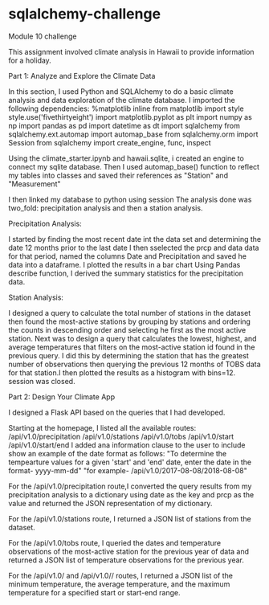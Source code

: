 # sqlalchemy-challenge

Module 10 challenge

This assignment involved climate analysis in Hawaii to provide information for a holiday.

Part 1: Analyze and Explore the Climate Data

In this section, I used Python and SQLAlchemy to do a basic climate analysis and data exploration of the climate database. 
I imported the following dependencies:
%matplotlib inline
from matplotlib import style
style.use('fivethirtyeight')
import matplotlib.pyplot as plt
import numpy as np
import pandas as pd
import datetime as dt
import sqlalchemy
from sqlalchemy.ext.automap import automap_base
from sqlalchemy.orm import Session
from sqlalchemy import create_engine, func, inspect

Using the climate_starter.ipynb and hawaii.sqlite, i created an engine to connect my sqlite database.
Then I used automap_base() function to reflect my tables into classes and saved their references as "Station" and "Measurement"

I then linked my database to python using session
The analysis done was two_fold: precipitation analysis and then a station analysis.

Precipitation Analysis:

I started by finding the most recent date int the data set and determining the date 12 months prior to the last date
I then sselected the prcp and data data for that period, named the columns Date and Precipitation and saved he data into a dataframe.
I plotted the results in a bar chart
Using Pandas describe function, I derived the summary statistics for the precipitation data.

Station Analysis:

I designed a query to calculate the total number of stations in the dataset then found the most-active stations  by grouping by stations and ordering the counts in descending order and selecting he first as the most active station.
Next was to design a query that calculates the lowest, highest, and average temperatures that filters on the most-active station id found in the previous query.
I did this by determining the station that has the greatest number of observations then querying the previous 12 months of TOBS data for that station.I then plotted the results as a histogram with bins=12.
session was closed.

Part 2: Design Your Climate App

I designed a Flask API based on the queries that I had developed. 

Starting at the homepage, I listed all the available routes:
/api/v1.0/precipitation
/api/v1.0/stations
/api/v1.0/tobs
/api/v1.0/start
/api/v1.0/start/end
I added ana information clause to the user to include show an example of the date format as follows:
"To determine the tempearture values for a given 'start' and 'end' date, enter the date in the format- yyyy-mm-dd"
"for example- /api/v1.0/2017-08-08/2018-08-08"

For the /api/v1.0/precipitation route,I converted the query results from my precipitation analysis to a dictionary using date as the key and prcp as the value and returned the JSON representation of my dictionary.

For the /api/v1.0/stations route, I returned a JSON list of stations from the dataset.

For the /api/v1.0/tobs route, I queried the dates and temperature observations of the most-active station for the previous year of data and returned a JSON list of temperature observations for the previous year.

For the /api/v1.0/<start> and /api/v1.0/<start>/<end> routes, I returned a JSON list of the minimum temperature, the average temperature, and the maximum temperature for a specified start or start-end range.
